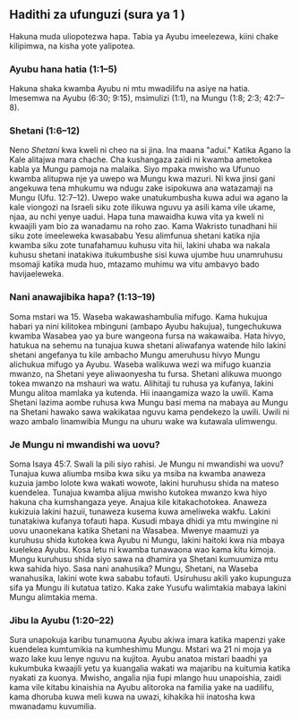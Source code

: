 ## Hadithi za ufunguzi (sura ya 1 )

Hakuna muda uliopotezwa hapa. Tabia ya Ayubu imeelezewa, kiini chake kilipimwa, na kisha yote yalipotea.

### Ayubu hana hatia (1:1&ndash;5)

Hakuna shaka kwamba Ayubu ni mtu mwadilifu na asiye na hatia. Imesemwa na Ayubu (6:30; 9:15), msimulizi (1:1), na Mungu (1:8; 2:3; 42:7&ndash;8).

### Shetani (1:6&ndash;12)

Neno _Shetani_ kwa kweli ni cheo na si jina. Ina maana "adui." Katika Agano la Kale alitajwa mara chache. Cha kushangaza zaidi ni kwamba ametokea kabla ya Mungu pamoja na malaika. Siyo mpaka mwisho wa Ufunuo kwamba alitupwa nje ya uwepo wa Mungu kwa mazuri. Ni kwa jinsi gani angekuwa tena mhukumu wa ndugu zake isipokuwa ana watazamaji na Mungu (Ufu. 12:7&ndash;12). Uwepo wake unatukumbusha kuwa adui wa agano la kale viongozi na Israeli siku zote ilikuwa nguvu ya asili kama vile ukame, njaa, au nchi yenye uadui. Hapa tuna mawaidha kuwa vita ya kweli ni kwaajili yam bio za wanadamu na roho zao. Kama Wakristo tunadhani hii siku zote imeeleweka kwasababu Yesu alimfunua shetani katika njia kwamba siku zote tunafahamuu kuhusu vita hii, lakini uhaba wa nakala kuhusu shetani inatakiwa itukumbushe sisi kuwa ujumbe huu unamruhusu msomaji katika muda huo, mtazamo muhimu wa vitu ambavyo bado havijaeleweka.

### Nani anawajibika hapa? (1:13&ndash;19)

Soma mstari wa 15. Waseba wakawashambulia mifugo. Kama hukujua habari ya nini kilitokea mbinguni (ambapo Ayubu hakujua), tungechukuwa kwamba Wasabea yao ya bure wangeona fursa na wakawaiba. Hata hivyo, hatukua na sehemu na tunajua kuwa shetani aliwafanya watende hilo lakini shetani angefanya tu kile ambacho Mungu ameruhusu hivyo Mungu alichukua mifugo ya Ayubu. Waseba walikuwa wezi wa mifugo kuanzia mwanzo, na Shetani yeye aliwaonyesha tu fursa. Shetani alikuwa muongo tokea mwanzo na mshauri wa watu. Alihitaji tu ruhusa ya kufanya, lakini Mungu alitoa mamlaka ya kutenda. Hii inaangamiza wazo la uwili. Kama Shetani lazima aombe ruhusa kwa Mungu basi mema na mabaya au Mungu na Shetani hawako sawa wakikataa nguvu kama pendekezo la uwili. Uwili ni wazo ambalo linamwibia Mungu na uhuru wake wa kutawala ulimwengu.

### Je Mungu ni mwandishi wa uovu?

Soma Isaya 45:7. Swali la pili siyo rahisi. Je Mungu ni mwandishi wa uovu? Tunajua kuwa aliumba msiba kwa siku ya msiba na kwamba anaweza kuzuia jambo lolote kwa wakati wowote, lakini huruhusu shida na mateso kuendelea. Tunajua kwamba alijua mwisho kutokea mwanzo kwa hiyo hakuna cha kumshangaza yeye. Anajua kile kitakachotokea. Anaweza kukizuia lakini hazuii, tunaweza kusema kuwa ameliweka wakfu. Lakini tunatakiwa kufanya tofauti hapa. Kusudi mbaya dhidi ya mtu mwingine ni uovu unaonekana katika Shetani na Wasabea. Mwenye maamuzi ya kuruhusu shida kutokea kwa Ayubu ni Mungu, lakini haitoki kwa nia mbaya kuelekea Ayubu. Kosa letu ni kwamba tunawaona wao kama kitu kimoja. Mungu kuruhusu shida siyo sawa na dhamira ya Shetani kumuumiza mtu kwa sahida hiyo. Sasa nani anahusika? Mungu, Shetani, na Waseba wanahusika, lakini wote kwa sababu tofauti. Usiruhusu akili yako kupunguza sifa ya Mungu ili kutatua tatizo. Kaka zake Yusufu walimtakia mabaya lakini Mungu alimtakia mema.

### Jibu la Ayubu (1:20&ndash;22)

Sura unapokuja karibu tunamuona Ayubu akiwa imara katika mapenzi yake kuendelea kumtumikia na kumheshimu Mungu. Mstari wa 21 ni moja ya wazo lake kuu lenye nguvu na kujitoa. Ayubu anatoa mistari baadhi ya kukumbuka kwaajili yetu ya kuangalia wakati wa majaribu na kuitumia katika nyakati za kuonya. Mwisho, angalia njia fupi mlango huu unapoishia, zaidi kama vile kitabu kinaishia na Ayubu alitoroka na familia yake na uadilifu, kama dhoruba kuwa meli kuwa na uwazi, kihakika hii inatosha kwa mwanadamu kuvumilia.

